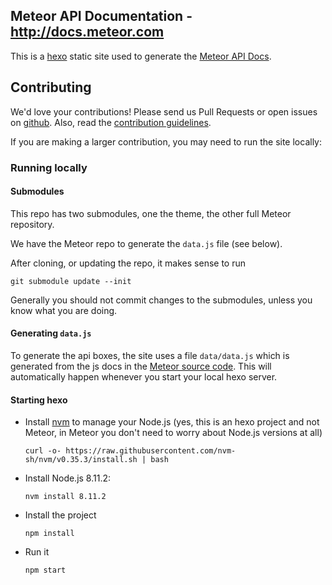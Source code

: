## Meteor API Documentation - http://docs.meteor.com

This is a [hexo](https://hexo.io) static site used to generate the [Meteor API Docs](http://docs.meteor.com).

## Contributing

We'd love your contributions! Please send us Pull Requests or open issues on [github](https://github.com/meteor/docs). Also, read the [contribution guidelines](https://github.com/meteor/docs/blob/master/Contributing.md).

If you are making a larger contribution, you may need to run the site locally:

### Running locally

#### Submodules

This repo has two submodules, one the theme, the other full Meteor repository.

We have the Meteor repo to generate the `data.js` file (see below).

After cloning, or updating the repo, it makes sense to run

```
git submodule update --init
```

Generally you should not commit changes to the submodules, unless you know what you are doing.

#### Generating `data.js`

To generate the api boxes, the site uses a file `data/data.js` which is generated from the js docs in the [Meteor source code](https://github.com/meteor/meteor). This will automatically happen whenever you start your local hexo server.

#### Starting hexo

- Install [nvm](https://github.com/nvm-sh/nvm) to manage your Node.js (yes, this is an hexo project and not Meteor, in Meteor you don't need to worry about Node.js versions at all)

  `curl -o- https://raw.githubusercontent.com/nvm-sh/nvm/v0.35.3/install.sh | bash`
- Install Node.js 8.11.2:

  `nvm install 8.11.2`
  
- Install the project

  `npm install`

- Run it

  `npm start`
